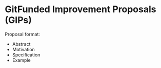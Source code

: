 # GitFunded Improvement Proposals (GIPs)

Proposal  format:

* Abstract
* Motivation
* Specification
* Example
